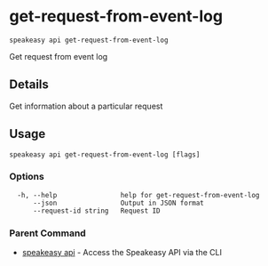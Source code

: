 # get-request-from-event-log  
`speakeasy api get-request-from-event-log`  


Get request from event log  

## Details

Get information about a particular request

## Usage

```
speakeasy api get-request-from-event-log [flags]
```

### Options

```
  -h, --help                help for get-request-from-event-log
      --json                Output in JSON format
      --request-id string   Request ID
```

### Parent Command

* [speakeasy api](README.md)	 - Access the Speakeasy API via the CLI

